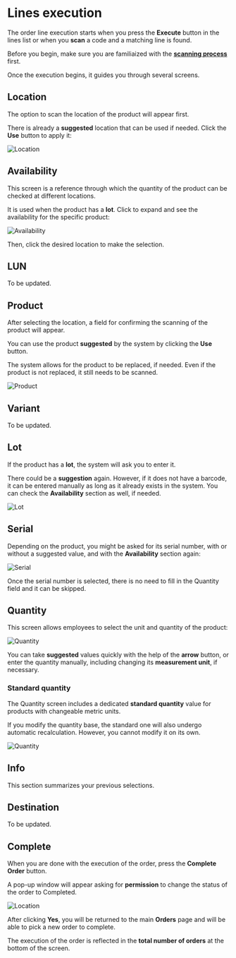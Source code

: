 # Lines execution

The order line execution starts when you press the **Execute** button in the lines list or when you **scan** a code and a matching line is found.

Before you begin, make sure you are familiaized with the **[scanning process](https://docs.erp.net/tech/modules/logistics/wms/wms-worker/orders/scanning.html)** first.

Once the execution begins, it guides you through several screens.

## Location

The option to scan the location of the product will appear first. 

There is already a **suggested** location that can be used if needed. Click the <b>Use</b> button to apply it:

![Location](pictures/order-location.png)

## Availability

This screen is a reference through which the quantity of the product can be checked at different locations. 

It is used when the product has a **lot**. Click to expand and see the availability for the specific product:

![Availability](pictures/order-availability.png)

Then, click the desired location to make the selection.

## LUN

To be updated.

## Product

After selecting the location, a field for confirming the scanning of the product will appear. 

You can use the product **suggested** by the system by clicking the <b>Use</b> button. 

The system allows for the product to be replaced, if needed. Even if the product is not replaced, it still needs to be scanned.

![Product](pictures/order-product.png)

## Variant

To be updated.

## Lot

If the product has a **lot**, the system will ask you to enter it. 

There could be a **suggestion** again. However, if it does not have a barcode, it can be entered manually as long as it already exists in the system. You can check the **Availability** section as well, if needed.

![Lot](pictures/order-lot.png)

## Serial

Depending on the product, you might be asked for its serial number, with or without a suggested value, and with the **Availability** section again:

![Serial](pictures/order-serial.png)

Once the serial number is selected, there is no need to fill in the Quantity field and it can be skipped.

## Quantity

This screen allows employees to select the unit and quantity of the product:

![Quantity](pictures/order-quantity.png)

You can take **suggested** values quickly with the help of the **arrow** button, or enter the quantity manually, including changing its **measurement unit**, if necessary.

### Standard quantity

The Quantity screen includes a dedicated **standard quantity** value for products with changeable metric units. 

If you modify the quantity base, the standard one will also undergo automatic recalculation. However, you cannot modify it on its own.

![Quantity](pictures/standard_quantity.png)

## Info

This section summarizes your previous selections.

## Destination

To be updated.

## Complete

When you are done with the execution of the order, press the <b>Complete Order</b> button.

A pop-up window will appear asking for **permission** to change the status of the order to Completed.

![Location](pictures/order-complete.png)

After clicking **Yes**, you will be returned to the main **Orders** page and will be able to pick a new order to complete.

The execution of the order is reflected in the **total number of orders** at the bottom of the screen.

